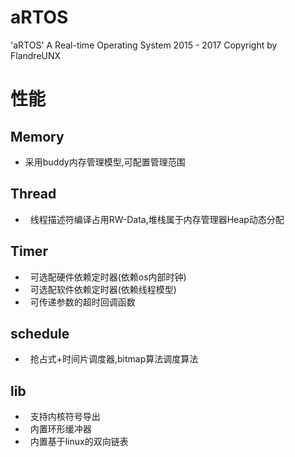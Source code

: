 aRTOS
===
'aRTOS' A Real-time Operating System
  2015 - 2017 Copyright by FlandreUNX
<br>
# 性能<br>
## Memory<br>
*   采用buddy内存管理模型,可配置管理范围
## Thread<br>
*   线程描述符编译占用RW-Data,堆栈属于内存管理器Heap动态分配
## Timer<br>
*   可选配硬件依赖定时器(依赖os内部时钟)
*   可选配软件依赖定时器(依赖线程模型)
*   可传递参数的超时回调函数
## schedule<br>
*   抢占式+时间片调度器,bitmap算法调度算法
## lib<br>
*   支持内核符号导出
*   内置环形缓冲器
*   内置基于linux的双向链表
